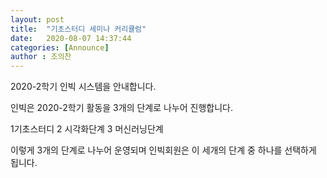 ```yaml
---
layout: post
title:  "기초스터디 세미나 커리큘럼"
date:   2020-08-07 14:37:44
categories: [Announce]
author : 조의찬
---
```



<Box>2020-2학기 인빅 시스템을 안내합니다.

인빅은 2020-2학기 활동을 3개의 단계로 나누어 진행합니다.

1기초스터디
2 시각화단계
3 머신러닝단계

이렇게 3개의 단계로 나누어 운영되며 인빅회원은 이 세개의 단계 중 하나를 선택하게 됩니다.</Box>
